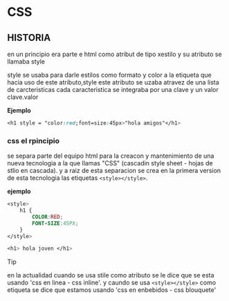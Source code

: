 # CSS
## HISTORIA
en un principio era parte e html como atribut de tipo xestilo y su atributo se llamaba style

style se usaba para darle estilos como formato y color a la etiqueta que hacia uso de este atributo,style este atributo se uzaba atravez de una lista de carcteristicas  cada caracteristica se integraba por una clave y un valor clave.valor

**Ejemplo**
```css
<h1 style = "color:red;font=size:45px>"hola amigos"</h1>
```

### css el rpincipio
se separa parte del equipo html para la creacon y mantenimiento de una nueva tecnologia a la que llamas "CSS" (cascadin style sheet - hojas de stlio en cascada).
y a raiz de esta separacion se crea en la primera version de esta tecnologia las etiquetas `<style></style>`.

**ejemplo**
```css
<style>
    h1 {
        COLOR:RED;
        FONT-SIZE:45PX;
    }
</style>

<h1> hola joven </h1>
```

> [!TIP]
> en la actualidad cuando se  usa stile como atributo se le dice que se esta usando 'css en linea - css inline'. y caundo se usa `<style></style>` como etiqueta se dice que estamos usando 'css en enbebidos - css blouquete'